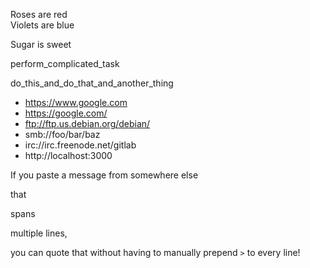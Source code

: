 Roses are red  
Violets are blue

Sugar is sweet


perform_complicated_task

do_this_and_do_that_and_another_thing


* https://www.google.com
* https://google.com/
* ftp://ftp.us.debian.org/debian/
* smb://foo/bar/baz
* irc://irc.freenode.net/gitlab
* http://localhost:3000


>>>
If you paste a message from somewhere else

that

spans

multiple lines,

you can quote that without having to manually prepend `>` to every line!
>>>